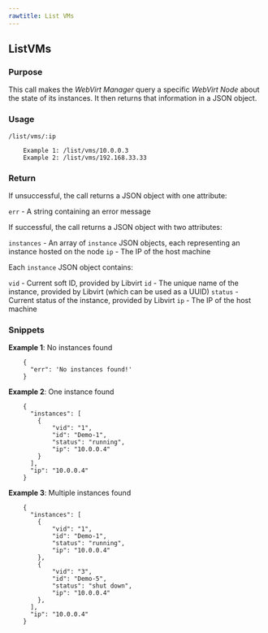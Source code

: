 ```yaml
---
rawtitle: List VMs
---
```


## ListVMs ##

### Purpose ###

This call makes the *WebVirt Manager* query a specific *WebVirt Node* about the state of its instances.  It then returns that information in a JSON object.


### Usage ###

`/list/vms/:ip`

		Example 1: /list/vms/10.0.0.3
		Example 2: /list/vms/192.168.33.33

### Return ###

If unsuccessful, the call returns a JSON object with one attribute:

`err` - A string containing an error message

If successful, the call returns a JSON object with two attributes:

`instances` - An array of `instance` JSON objects, each representing an instance hosted on the node
`ip` - The IP of the host machine

Each `instance` JSON object contains:

`vid` - Current soft ID, provided by Libvirt
`id` - The unique name of the instance, provided by Libvirt (which can be used as a UUID)
`status` - Current status of the instance, provided by Libvirt
`ip` - The IP of the host machine

### Snippets ###

**Example 1**: No instances found

		{
		  "err": 'No instances found!'
		}

**Example 2**: One instance found

		{
		  "instances": [
		    {
		    	"vid": "1",
		    	"id": "Demo-1",
		    	"status": "running",
		    	"ip": "10.0.0.4"
		    }
		  ],
		  "ip": "10.0.0.4"
		}

**Example 3**: Multiple instances found

		{
		  "instances": [
		    {
		    	"vid": "1",
		    	"id": "Demo-1",
		    	"status": "running",
		    	"ip": "10.0.0.4"
		    },
		    {
		    	"vid": "3",
		    	"id": "Demo-5",
		    	"status": "shut down",
		    	"ip": "10.0.0.4"
		    },
		  ],
		  "ip": "10.0.0.4"
		}
